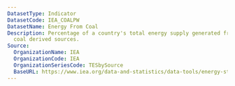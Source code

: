 ```yaml
---
DatasetType: Indicator
DatasetCode: IEA_COALPW
DatasetName: Energy From Coal
Description: Percentage of a country's total energy supply generated from coal and
  coal derived sources.
Source:
  OrganizationName: IEA
  OrganizationCode: IEA
  OrganizationSeriesCode: TESbySource
  BaseURL: https://www.iea.org/data-and-statistics/data-tools/energy-statistics-data-browser?country=WORLD&fuel=Energy%20supply&indicator=TESbySource
---
```


